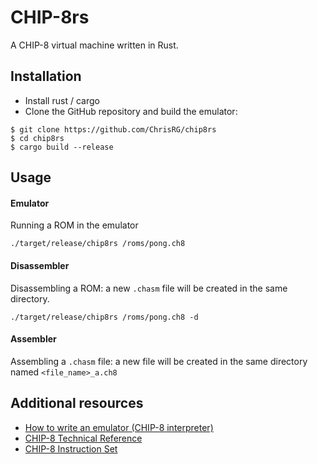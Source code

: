 # CHIP-8rs
A CHIP-8 virtual machine written in Rust.

## Installation
* Install rust / cargo
* Clone the GitHub repository and build the emulator:

```
$ git clone https://github.com/ChrisRG/chip8rs
$ cd chip8rs
$ cargo build --release
```

## Usage

#### Emulator 
Running a ROM in the emulator
    
```./target/release/chip8rs /roms/pong.ch8```

#### Disassembler
Disassembling a ROM: a new `.chasm` file will be created in the same directory.

```./target/release/chip8rs /roms/pong.ch8 -d```

#### Assembler
Assembling a `.chasm` file: a new file will be created in the same directory named `<file_name>_a.ch8`


## Additional resources
* [How to write an emulator (CHIP-8 interpreter)](http://www.multigesture.net/articles/how-to-write-an-emulator-chip-8-interpreter/) 
* [CHIP-8 Technical Reference](https://github.com/mattmikolay/chip-8/wiki/CHIP%E2%80%908-Technical-Reference)
* [CHIP-8 Instruction Set](https://github.com/mattmikolay/chip-8/wiki/CHIP%E2%80%908-Instruction-Set)
